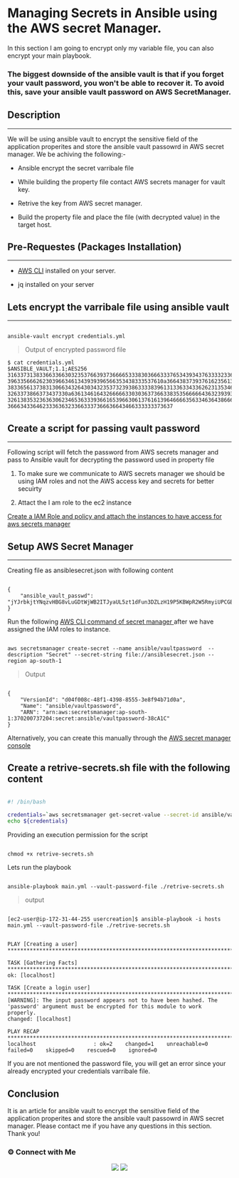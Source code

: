 

# Managing Secrets in Ansible using the AWS secret Manager.


In this section I am going to encrypt only my variable file, you can also encrypt your main playbook.

### **The biggest downside of the ansible vault is that if you forget your vault password, you won't be able to recover it. To avoid this, save your ansible vault password on AWS SecretManager.**

## Description
-------------------------------------------------- 

We will be using ansible vault to encrypt the sensitive field of the application properites and store the ansible vault passowrd in AWS secret manager. We be achiving the following:-


* Ansible encrypt the secret varribale file

* While building the property file contact AWS secrets manager for vault key.

* Retrive the key from AWS secret manager.

* Build the property file and place the file (with decrypted value) in the target host.


## Pre-Requestes (Packages Installation)
-------------------------------------------------- 

* [AWS CLI](https://docs.aws.amazon.com/cli/latest/userguide/getting-started-install.html) installed on your server.

* jq installed on your server



## Lets encrypt the varribale file using ansible vault

-------------------------------------------------- 

```

ansible-vault encrypt credentials.yml

```
> Output of encrypted password file
```
$ cat credentials.yml 
$ANSIBLE_VAULT;1.1;AES256
31633731383366336630323537663937366665333830366633376534393437633332336231663331
3963356662623039663461343939396566353438333537610a366438373937616235613133646436
38336561373831306634326430343235373239386333383961313363343362623135346164343864
3263373866373437330a636134616432666663303036373663383535666664363239393232643632
32613835323636306234653633393661653966306137616139646666356334636438666131366666
3666343364623336363233663337366636643466333333373637

```


## Create a script for passing vault password
-------------------------------------------------- 

Following script will fetch the password from AWS secrets manager and pass to Ansible vault for decrypting the password used in property file


1. To make sure we communicate to AWS secrets manager we should be using IAM roles and not the AWS access key and secrets for better secuirty

2. Attact the I am role to the ec2 instance

[Create a IAM Role and policy and attach the instances to have access for aws secrets manager](https://docs.aws.amazon.com/AWSEC2/latest/UserGuide/iam-roles-for-amazon-ec2.html)


## Setup AWS Secret Manager
-------------------------------------------------- 

Creating file as ansiblesecret.json with following content

```

{
    "ansible_vault_passwd": "jYJrbkjtYNqzvHBG8vLuGDtWjWB2ITJyaUL5zt1dFun3DZLzH19P5KBWpR2W5RmyiUPCGBu1zWEVVq6P"
}

```
Run the following [AWS CLI command of secret manager ](https://docs.aws.amazon.com/cli/latest/reference/secretsmanager/create-secret.html) after we have assigned the IAM roles to instance. 

```

aws secretsmanager create-secret --name ansible/vaultpassword  --description "Secret" --secret-string file://ansiblesecret.json --region ap-south-1

```
> Output
```

{
    "VersionId": "d04f008c-48f1-4398-8555-3e8f94b71d0a", 
    "Name": "ansible/vaultpassword", 
    "ARN": "arn:aws:secretsmanager:ap-south-1:370200737204:secret:ansible/vaultpassword-38cA1C"
}

```

Alternatively, you can create this manually through the [AWS secret manager console](https://ap-south-1.console.aws.amazon.com/secretsmanager/home) 


## Create a retrive-secrets.sh file with the following content

```sh

#! /bin/bash

credentials=`aws secretsmanager get-secret-value --secret-id ansible/vaultpassword --region ap-south-1 | jq -r '.SecretString' | jq -r '.ansible_vault_passwd'`
echo ${credentials}

```

Providing an execution permission for the script

```

chmod +x retrive-secrets.sh

```

Lets run the playbook 

```

ansible-playbook main.yml --vault-password-file ./retrive-secrets.sh

```
> output
```

[ec2-user@ip-172-31-44-255 usercreation]$ ansible-playbook -i hosts main.yml --vault-password-file ./retrive-secrets.sh


PLAY [Creating a user] **********************************************************************************************************************************

TASK [Gathering Facts] **********************************************************************************************************************************
ok: [localhost]

TASK [Create a login user] ******************************************************************************************************************************
[WARNING]: The input password appears not to have been hashed. The 'password' argument must be encrypted for this module to work properly.
changed: [localhost]

PLAY RECAP **********************************************************************************************************************************************
localhost                  : ok=2    changed=1    unreachable=0    failed=0    skipped=0    rescued=0    ignored=0   

```
If you are not mentioned the password file, you will get an error since your already encrypted your credentials varribale file.

## Conclusion

It is an article for ansible vault to encrypt the sensitive field of the application properites and store the ansible vault passowrd in AWS secret manager. Please contact me if you have any questions in this section. Thank you!

### ⚙️ Connect with Me
<p align="center">
<a href="https://www.instagram.com/iamvyjith/"><img src="https://img.shields.io/badge/Instagram-E4405F?style=for-the-badge&logo=instagram&logoColor=white"/></a>
<a href="https://www.linkedin.com/in/vyjith-ks-3bb8b7173/"><img src="https://img.shields.io/badge/LinkedIn-0077B5?style=for-the-badge&logo=linkedin&logoColor=white"/></a>


